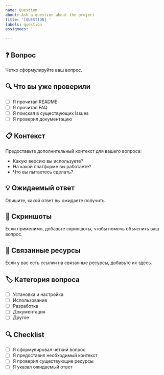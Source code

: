 ```yaml
---
name: Question
about: Ask a question about the project
title: '[QUESTION] '
labels: question
assignees: ''

---
```


## ❓ Вопрос
Четко сформулируйте ваш вопрос.

## 🔍 Что вы уже проверили
- [ ] Я прочитал README
- [ ] Я прочитал FAQ
- [ ] Я поискал в существующих Issues
- [ ] Я проверил документацию

## 📋 Контекст
Предоставьте дополнительный контекст для вашего вопроса:
- Какую версию вы используете?
- На какой платформе вы работаете?
- Что вы пытаетесь сделать?

## 💡 Ожидаемый ответ
Опишите, какой ответ вы ожидаете получить.

## 📸 Скриншоты
Если применимо, добавьте скриншоты, чтобы помочь объяснить ваш вопрос.

## 🔗 Связанные ресурсы
Если у вас есть ссылки на связанные ресурсы, добавьте их здесь.

## 🏷️ Категория вопроса
- [ ] Установка и настройка
- [ ] Использование
- [ ] Разработка
- [ ] Документация
- [ ] Другое

## 🔍 Checklist
- [ ] Я сформулировал четкий вопрос
- [ ] Я предоставил необходимый контекст
- [ ] Я проверил существующие ресурсы
- [ ] Я указал ожидаемый ответ
